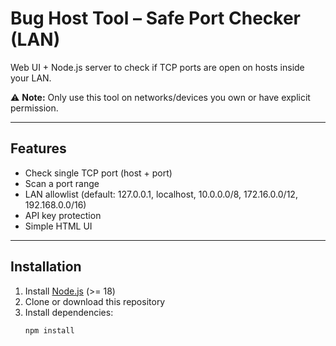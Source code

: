 # Bug Host Tool – Safe Port Checker (LAN)

Web UI + Node.js server to check if TCP ports are open on hosts inside your LAN.

⚠️ **Note:** Only use this tool on networks/devices you own or have explicit permission.

---

## Features
- Check single TCP port (host + port)
- Scan a port range
- LAN allowlist (default: 127.0.0.1, localhost, 10.0.0.0/8, 172.16.0.0/12, 192.168.0.0/16)
- API key protection
- Simple HTML UI

---

## Installation
1. Install [Node.js](https://nodejs.org/) (>= 18)
2. Clone or download this repository
3. Install dependencies:
   ```bash
   npm install
